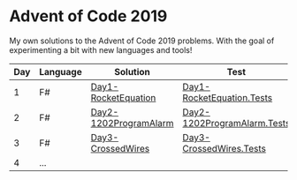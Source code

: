 # Advent of Code 2019

My own solutions to the Advent of Code 2019 problems.
With the goal of experimenting a bit with new languages and tools!

| Day | Language | Solution | Test |
| --- | -------- | -------- | ---- |
|  1  | F#       | [Day1-RocketEquation](https://github.com/Lerke/AdventOfCode2019/tree/master/Day1-RocketEquation) | [Day1-RocketEquation.Tests](https://github.com/Lerke/AdventOfCode2019/tree/master/Day1-RocketEquation.Tests) |
|  2  | F#       | [Day2-1202ProgramAlarm](https://github.com/Lerke/AdventOfCode2019/tree/master/Day2-1202ProgramAlarm)       | [Day2-1202ProgramAlarm.Tests](https://github.com/Lerke/AdventOfCode2019/tree/master/Day2-1202ProgramAlarm.Tests)   |
|  3  | F#       | [Day3-CrossedWires](https://github.com/Lerke/AdventOfCode2019/tree/master/Day3-CrossedWires)       | [Day3-CrossedWires.Tests](https://github.com/Lerke/AdventOfCode2019/tree/master/Day3-CrossedWires.Tests)   |
|  4  | ...      | | |
